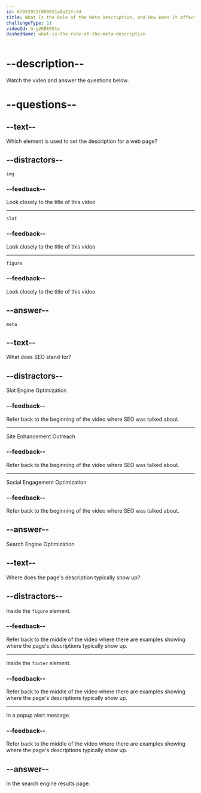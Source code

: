 ```yaml
---
id: 67083952f800051a8a21fcfd
title: What Is the Role of the Meta Description, and How Does It Affect SEO?
challengeType: 11
videoId: G-g2KBE05to
dashedName: what-is-the-role-of-the-meta-description
---
```


# --description--

Watch the video and answer the questions below.

# --questions--

## --text--

Which element is used to set the description for a web page?

## --distractors--

`img`

### --feedback--

Look closely to the title of this video

---

`slot`

### --feedback--

Look closely to the title of this video

---

`figure`

### --feedback--

Look closely to the title of this video

## --answer--

`meta`

## --text--

What does SEO stand for?

## --distractors--

Slot Engine Optimization

### --feedback--

Refer back to the beginning of the video where SEO was talked about.

---

Site Enhancement Outreach

### --feedback--

Refer back to the beginning of the video where SEO was talked about.

---

Social Engagement Optimization

### --feedback--

Refer back to the beginning of the video where SEO was talked about.

## --answer--

Search Engine Optimization

## --text--

Where does the page's description typically show up?

## --distractors--

Inside the `figure` element.

### --feedback--

Refer back to the middle of the video where there are examples showing where the page's descriptions typically show up.

---

Inside the `footer` element.

### --feedback--

Refer back to the middle of the video where there are examples showing where the page's descriptions typically show up.

---

In a popup alert message.

### --feedback--

Refer back to the middle of the video where there are examples showing where the page's descriptions typically show up.

## --answer--

In the search engine results page.

